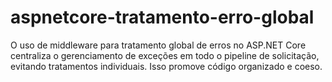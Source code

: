 # aspnetcore-tratamento-erro-global
O uso de middleware para tratamento global de erros no ASP.NET Core centraliza o gerenciamento de exceções em todo o pipeline de solicitação, evitando tratamentos individuais. Isso promove código organizado e coeso.
